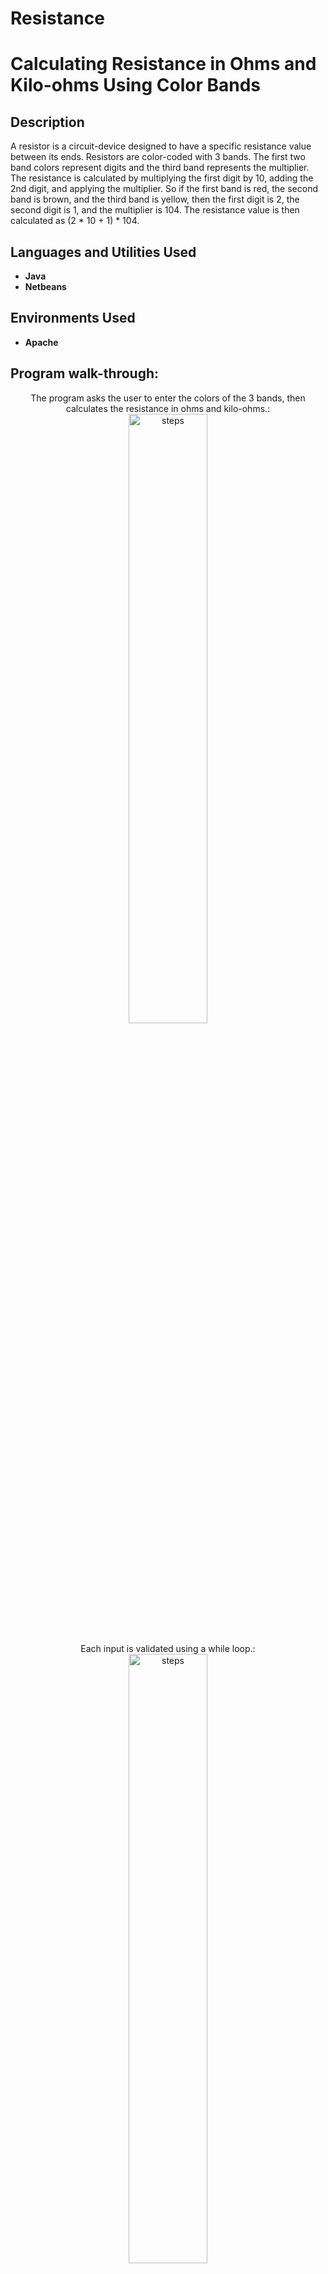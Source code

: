 # Resistance

<h1> Calculating Resistance in Ohms and Kilo-ohms Using Color Bands  </h1>


<h2>Description</h2>
A resistor is a circuit-device designed to have a specific resistance value between its
ends. Resistors are color-coded with 3 bands. The first two band colors represent digits and the third
band represents the multiplier. The resistance is calculated by multiplying the first digit by 10, adding the 2nd digit, and applying the
multiplier. So if the first band is red, the second band is brown, and the third band is yellow, then the
first digit is 2, the second digit is 1, and the multiplier is 104. The resistance value is then calculated
as (2 * 10 + 1) * 104.  
<br />


<h2>Languages and Utilities Used</h2>

- <b> Java</b> 
- <b>Netbeans </b>

<h2>Environments Used </h2>

- <b> Apache </b> 

<h2>Program walk-through:</h2>

<p align="center">
The program asks the user to enter the colors of the 3 bands, then calculates the resistance in
ohms and kilo-ohms.: <br/>
<img src="https://imgur.com/ma3aYMA.png" height="50%" width="50%" alt="steps"/>
<br />
<br />
Each input is validated using a while loop.:  <br/>
<img src="https://imgur.com/frKn2Cy.png" height="50%" width="50%" alt="steps"/>
<br />
<br />
The program uses a do loop to repeat the process as long as the user wishes. : <br/>
<img src="https://imgur.com/Cj0awCL.png" height="50%" width="50%" alt="steps"/>
<br />
<br />
Sample program run:  <br/>
<img src="https://imgur.com/4iwSC4J.png" height="50%" width="50%" alt="steps"/>
<br />

<!--
 ```diff
- text in red
+ text in green
! text in orange
# text in gray
@@ text in purple (and bold)@@
```
--!>
